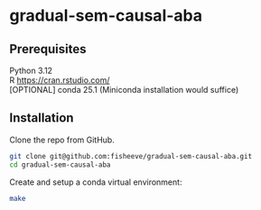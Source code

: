 # gradual-sem-causal-aba

## Prerequisites

Python 3.12  
R https://cran.rstudio.com/  
[OPTIONAL] conda 25.1 (Miniconda installation would suffice)  

## Installation

Clone the repo from GitHub.
```bash
git clone git@github.com:fisheeve/gradual-sem-causal-aba.git
cd gradual-sem-causal-aba
```

Create and setup a conda virtual environment:
```bash
make
```
